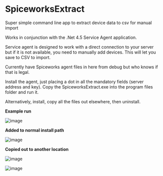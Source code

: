 # SpiceworksExtract
Super simple command line app to extract device data to csv for manual import

Works in conjunction with the .Net 4.5 Service Agent application.

Service agent is designed to work with a direct connection to your server but if it is not available, you need to manually add devices.
This will let you save to CSV to import.

Currently have Spiceworks agent files in here from debug but who knows if that is legal.

Install the agent, just placing a dot in all the mandatory fields (server address and key).
Copy the SpiceworksExtract.exe into the program files folder and run it.

Alternatively, install, copy all the files out elsewhere, then uninstall.

**Example run**

![image](https://user-images.githubusercontent.com/73286843/114206226-79116e00-999e-11eb-84d4-f9fdbb93c79f.png)


**Added to normal install path**

![image](https://user-images.githubusercontent.com/73286843/114204735-e0c6b980-999c-11eb-847b-754bdee572a1.png)


**Copied out to another location**

![image](https://user-images.githubusercontent.com/73286843/114205023-38fdbb80-999d-11eb-8579-57b19e43b8b9.png)


![image](https://user-images.githubusercontent.com/73286843/114211704-4ec2af00-99a4-11eb-8320-d1586ff57cf6.png)
